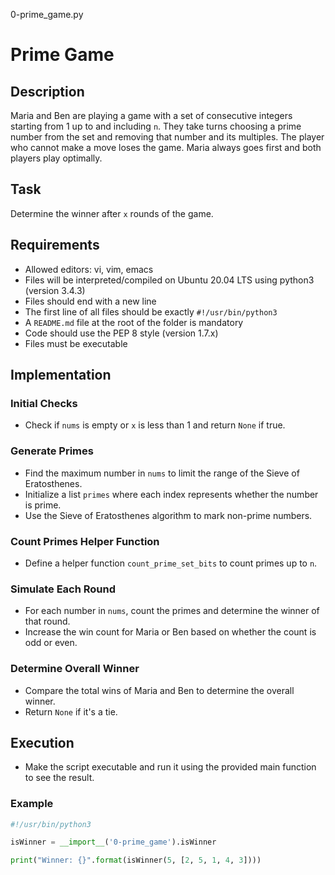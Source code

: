 0-prime_game.py
# Prime Game

## Description
Maria and Ben are playing a game with a set of consecutive integers starting from 1 up to and including `n`. They take turns choosing a prime number from the set and removing that number and its multiples. The player who cannot make a move loses the game. Maria always goes first and both players play optimally.

## Task
Determine the winner after `x` rounds of the game.

## Requirements
- Allowed editors: vi, vim, emacs
- Files will be interpreted/compiled on Ubuntu 20.04 LTS using python3 (version 3.4.3)
- Files should end with a new line
- The first line of all files should be exactly `#!/usr/bin/python3`
- A `README.md` file at the root of the folder is mandatory
- Code should use the PEP 8 style (version 1.7.x)
- Files must be executable

## Implementation

### Initial Checks
- Check if `nums` is empty or `x` is less than 1 and return `None` if true.

### Generate Primes
- Find the maximum number in `nums` to limit the range of the Sieve of Eratosthenes.
- Initialize a list `primes` where each index represents whether the number is prime.
- Use the Sieve of Eratosthenes algorithm to mark non-prime numbers.

### Count Primes Helper Function
- Define a helper function `count_prime_set_bits` to count primes up to `n`.

### Simulate Each Round
- For each number in `nums`, count the primes and determine the winner of that round.
- Increase the win count for Maria or Ben based on whether the count is odd or even.

### Determine Overall Winner
- Compare the total wins of Maria and Ben to determine the overall winner.
- Return `None` if it's a tie.

## Execution
- Make the script executable and run it using the provided main function to see the result.

### Example
```python
#!/usr/bin/python3

isWinner = __import__('0-prime_game').isWinner

print("Winner: {}".format(isWinner(5, [2, 5, 1, 4, 3])))
